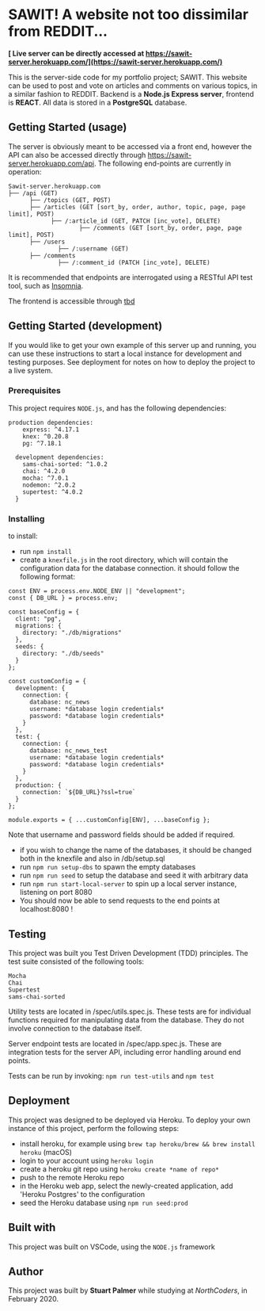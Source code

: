 # **SAWIT!** A website not too dissimilar from REDDIT...

**[ Live server can be directly accessed at https://sawit-server.herokuapp.com/](https://sawit-server.herokuapp.com/)**

This is the server-side code for my portfolio project; SAWIT. This website can be used to post and vote on articles and comments on various topics, in a similar fashion to REDDIT. Backend is a **Node.js Express server**, frontend is **REACT**. All data is stored in a **PostgreSQL** database.

## Getting Started (usage)

The server is obviously meant to be accessed via a front end, however the API can also be accessed directly through https://sawit-server.herokuapp.com/api. The following end-points are currently in operation:

```
Sawit-server.herokuapp.com
├── /api (GET)
      ├── /topics (GET, POST)
      ├── /articles (GET [sort_by, order, author, topic, page, page limit], POST)
            ├── /:article_id (GET, PATCH [inc_vote], DELETE)
                    ├── /comments (GET [sort_by, order, page, page limit], POST)
      ├── /users
              ├── /:username (GET)
      ├── /comments
              ├── /:comment_id (PATCH [inc_vote], DELETE)

```

It is recommended that endpoints are interrogated using a RESTful API test tool, such as [Insomnia](insomnia.rest).

The frontend is accessible through [tbd]()

## Getting Started (development)

If you would like to get your own example of this server up and running, you can use these instructions to start a local instance for development and testing purposes. See deployment for notes on how to deploy the project to a live system.

### Prerequisites

This project requires `NODE.js`, and has the following dependencies:

```
production dependencies:
    express: ^4.17.1
    knex: ^0.20.8
    pg: ^7.18.1

  development dependencies:
    sams-chai-sorted: ^1.0.2
    chai: ^4.2.0
    mocha: ^7.0.1
    nodemon: ^2.0.2
    supertest: ^4.0.2
  }
```

### Installing

to install:

- run `npm install`
- create a `knexfile.js` in the root directory, which will contain the configuration data for the database connection. it should follow the following format:

```
const ENV = process.env.NODE_ENV || "development";
const { DB_URL } = process.env;

const baseConfig = {
  client: "pg",
  migrations: {
    directory: "./db/migrations"
  },
  seeds: {
    directory: "./db/seeds"
  }
};

const customConfig = {
  development: {
    connection: {
      database: nc_news
      username: *database login credentials*
      password: *database login credentials*
    }
  },
  test: {
    connection: {
      database: nc_news_test
      username: *database login credentials*
      password: *database login credentials*
    }
  },
  production: {
    connection: `${DB_URL}?ssl=true`
  }
};

module.exports = { ...customConfig[ENV], ...baseConfig };
```

Note that username and password fields should be added if required.

- if you wish to change the name of the databases, it should be changed both in the knexfile and also in /db/setup.sql
- run `npm run setup-dbs` to spawn the empty databases
- run `npm run seed` to setup the database and seed it with arbitrary data
- run `npm run start-local-server` to spin up a local server instance, listening on port 8080
- You should now be able to send requests to the end points at localhost:8080 !

## Testing

This project was built you Test Driven Development (TDD) principles. The test suite consisted of the following tools:

```
Mocha
Chai
Supertest
sams-chai-sorted
```

Utility tests are located in /spec/utils.spec.js. These tests are for individual functions required for manipulating data from the database. They do not involve connection to the database itself.

Server endpoint tests are located in /spec/app.spec.js. These are integration tests for the server API, including error handling around end points.

Tests can be run by invoking: `npm run test-utils` and `npm test`

## Deployment

This project was designed to be deployed via Heroku. To deploy your own instance of this project, perform the following steps:

- install heroku, for example using `brew tap heroku/brew && brew install heroku` (macOS)
- login to your account using `heroku login`
- create a heroku git repo using `heroku create *name of repo*`
- push to the remote Heroku repo
- in the Heroku web app, select the newly-created application, add 'Heroku Postgres' to the configuration
- seed the Heroku database using `npm run seed:prod`

## Built with

This project was built on VSCode, using the `NODE.js` framework

## Author

This project was built by **Stuart Palmer** while studying at _NorthCoders_, in February 2020.
